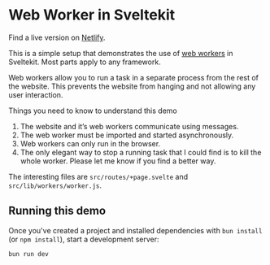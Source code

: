 # Web Worker in Sveltekit

Find a live version on [Netlify](https://webworker-sveltekit.netlify.app/).

This is a simple setup that demonstrates the use of [web workers](https://developer.mozilla.org/en-US/docs/Web/API/Web_Workers_API/Using_web_workers) in Sveltekit. Most parts apply to any framework.

Web workers allow you to run a task in a separate process from the rest of the website. This prevents the website from hanging and not allowing any user interaction.

Things you need to know to understand this demo

1. The website and it’s web workers communicate using messages.
2. The web worker must be imported and started asynchronously.
3. Web workers can only run in the browser.
4. The only elegant way to stop a running task that I could find is to kill the whole worker. Please let me know if you find a better way.

The interesting files are `src/routes/+page.svelte` and `src/lib/workers/worker.js`.

## Running this demo

Once you've created a project and installed dependencies with `bun install` (or `npm install`), start a development server:

```bash
bun run dev
```
